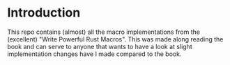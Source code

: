 # Introduction

This repo contains (almost) all the macro implementations from the (excellent) "Write Powerful Rust Macros".
This was made along reading the book and can serve to anyone that wants to have a look at slight implementation
changes have I made compared to the book.
